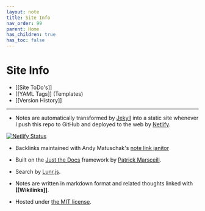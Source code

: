 ```yaml
---
layout: note
title: Site Info
nav_order: 99
parent: Home
has_children: true
has_toc: false
---
```


# Site Info

- [[Site ToDo's]]
- [[YAML Tags]] (Templates)
- [[Version History]]

---

- Notes are automatically transformed by [Jekyll](https://jekyllrb.com/) into a static site whenever I push this repo to GitHub and deployed to the web by [Netlify](https://app.netlify.com/).

[![Netlify Status](https://api.netlify.com/api/v1/badges/43f05955-0f84-4186-bbd5-14175f0919fa/deploy-status)](https://app.netlify.com/sites/affectionate-goldstine-d6699d/deploys)

- Backlinks maintained with Andy Matuschak's [note link janitor](https://github.com/andymatuschak/note-link-janitor)

- Built on the [Just the Docs](https://pmarsceill.github.io/just-the-docs/) framework by [
  Patrick Marsceill](https://github.com/pmarsceill).

- Search by [Lunr.js](https://lunrjs.com/).

- Notes are written in markdown format and related thoughts linked with **[[Wikilinks]]**.

- Hosted under [the MIT license](https://opensource.org/licenses/MIT).
